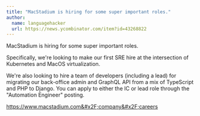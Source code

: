 ```yaml
---
title: "MacStadium is hiring for some super important roles."
author:
  name: languagehacker
  url: https://news.ycombinator.com/item?id=43268822
---
```

MacStadium is hiring for some super important roles.

Specifically, we&#x27;re looking to make our first SRE hire at the intersection of Kubernetes and MacOS virtualization.

We&#x27;re also looking to hire a team of developers (including a lead) for migrating our back-office admin and GraphQL API from a mix of TypeScript and PHP to Django. You can apply to either the IC or lead role through the &quot;Automation Engineer&quot; posting.

<a href="https:&#x2F;&#x2F;www.macstadium.com&#x2F;company&#x2F;careers" rel="nofollow">https:&#x2F;&#x2F;www.macstadium.com&#x2F;company&#x2F;careers</a>
<JobApplication />

